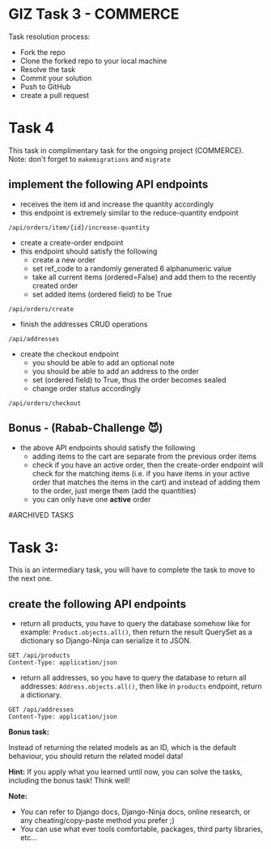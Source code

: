 # GIZ Task 3 - COMMERCE

Task resolution process:

* Fork the repo
* Clone the forked repo to your local machine
* Resolve the task
* Commit your solution
* Push to GitHub
* create a pull request

# Task 4

This task in complimentary task for the ongoing project (COMMERCE).
Note: don't forget to `makemigrations` and `migrate`

## implement the following API endpoints

* receives the item id and increase the quantity accordingly
* this endpoint is extremely similar to the reduce-quantity endpoint

```http request
/api/orders/item/{id}/increase-quantity
```


* create a create-order endpoint
* this endpoint should satisfy the following
  * create a new order
  * set ref_code to a randomly generated 6 alphanumeric value
  * take all current items (ordered=False) and add them to the recently created order
  * set added items (ordered field) to be True

```http request
/api/orders/create
```

* finish the addresses CRUD operations

```http request
/api/addresses
```

* create the checkout endpoint
  * you should be able to add an optional note
  * you should be able to add an address to the order
  * set (ordered field) to True, thus the order becomes sealed
  * change order status accordingly

```http request
/api/orders/checkout
```

## Bonus - (Rabab-Challenge 😈)

* the above API endpoints should satisfy the following
  * adding items to the cart are separate from the previous order items
  * check if you have an active order, then the create-order endpoint will check for the matching items (i.e. if you have items in your active order that matches the items in the cart) and instead of adding them to the order, just merge them (add the quantities) 
  * you can only have one **active** order



#ARCHIVED TASKS


# Task 3:

This is an intermediary task, you will have to complete the task to move to the next one.

## create the following API endpoints

* return all products, you have to query the database somehow like for example: `Product.objects.all()`, then return the result QuerySet as a dictionary so Django-Ninja can serialize it to JSON.

```http request
GET /api/products
Content-Type: application/json
```

* return all addresses, so you have to query the database to return all addresses: `Address.objects.all()`, then like in `products` endpoint, return a dictionary.

```http request
GET /api/addresses
Content-Type: application/json
```

**Bonus task:**

Instead of returning the related models as an ID, which is the default behaviour, you should return the related model data!

**Hint:** If you apply what you learned until now, you can solve the tasks, including the bonus task! Think well!

**Note:** 
* You can refer to Django docs, Django-Ninja docs, online research, or any cheating/copy-paste method you prefer ;)
* You can use what ever tools comfortable, packages, third party libraries, etc...


